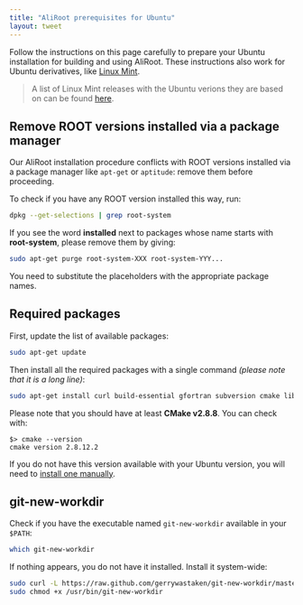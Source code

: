 ```yaml
---
title: "AliRoot prerequisites for Ubuntu"
layout: tweet
---
```


Follow the instructions on this page carefully to prepare your Ubuntu
installation for building and using AliRoot. These instructions also
work for Ubuntu derivatives, like
[Linux Mint](http://www.linuxmint.com).

> A list of Linux Mint releases with the Ubuntu verions they are based
> on can be found
> [here](http://en.wikipedia.org/wiki/List_of_Linux_Mint_releases).


Remove ROOT versions installed via a package manager
----------------------------------------------------

Our AliRoot installation procedure conflicts with ROOT versions
installed via a package manager like `apt-get` or `aptitude`: remove
them before proceeding.

To check if you have any ROOT version installed this way, run:

```sh
dpkg --get-selections | grep root-system
```

If you see the word **installed** next to packages whose name starts
with **root-system**, please remove them by giving:

```sh
sudo apt-get purge root-system-XXX root-system-YYY...
```

You need to substitute the placeholders with the appropriate package
names.


Required packages
-----------------

First, update the list of available packages:

```sh
sudo apt-get update
```

Then install all the required packages with a single command *(please
note that it is a long line)*:

```sh
sudo apt-get install curl build-essential gfortran subversion cmake libmysqlclient-dev xorg-dev libglu1-mesa-dev libfftw3-dev libssl-dev libxml2-dev libtool automake git unzip libcgal-dev
```

Please note that you should have at least **CMake v2.8.8**. You can
check with:

```console
$> cmake --version
cmake version 2.8.12.2
```

If you do not have this version available with your Ubuntu version,
you will need to
[install one manually](http://www.cmake.org/download/).


git-new-workdir
---------------

Check if you have the executable named `git-new-workdir` available in
your `$PATH`:

```sh
which git-new-workdir
```

If nothing appears, you do not have it installed. Install it
system-wide:

```sh
sudo curl -L https://raw.github.com/gerrywastaken/git-new-workdir/master/git-new-workdir -o /usr/bin/git-new-workdir
sudo chmod +x /usr/bin/git-new-workdir
```
